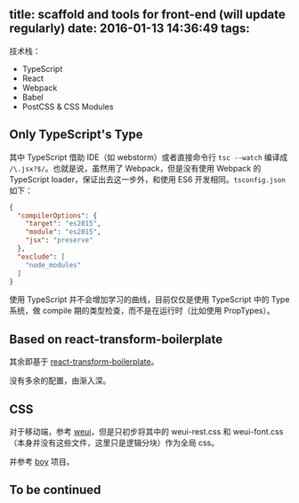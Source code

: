 title: scaffold and tools for front-end (will update regularly)
date: 2016-01-13 14:36:49
tags:
---

技术栈：

- TypeScript
- React
- Webpack
- Babel
- PostCSS & CSS Modules

## Only TypeScript's Type

其中 TypeScript 借助 IDE（如 webstorm）或者直接命令行 `tsc --watch` 编译成 `/\.jsx?$/`。也就是说，虽然用了 Webpack，但是没有使用 Webpack 的 TypeScript loader，保证出去这一步外，和使用 ES6 开发相同。`tsconfig.json` 如下：

```json
{
  "compilerOptions": {
    "target": "es2015",
    "module": "es2015",
    "jsx": "preserve"
  },
  "exclude": [
    "node_modules"
  ]
}
```

使用 TypeScript 并不会增加学习的曲线，目前仅仅是使用 TypeScript 中的 Type 系统，做 compile 期的类型检查，而不是在运行时（比如使用 PropTypes）。

## Based on react-transform-boilerplate

其余即基于 [react-transform-boilerplate](https://github.com/gaearon/react-transform-boilerplate)。

没有多余的配置，由渐入深。

## CSS

对于移动端，参考 [weui](https://github.com/weui/weui/blob/master/dist/style/weui.css)，但是只初步将其中的 weui-rest.css 和 weui-font.css（本身并没有这些文件，这里只是逻辑分块）作为全局 css。

并参考 [boy](https://github.com/corysimmons/boy) 项目。

## To be continued

